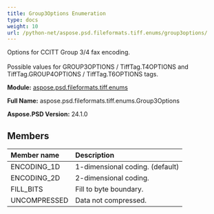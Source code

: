 ```yaml
---
title: Group3Options Enumeration
type: docs
weight: 10
url: /python-net/aspose.psd.fileformats.tiff.enums/group3options/
---
```


Options for CCITT Group 3/4 fax encoding.<br /><br/>            Possible values for GROUP3OPTIONS / TiffTag.T4OPTIONS and<br/>            TiffTag.GROUP4OPTIONS / TiffTag.T6OPTIONS tags.

**Module:** [aspose.psd.fileformats.tiff.enums](/psd/python-net/aspose.psd.fileformats.tiff.enums/)

**Full Name:** aspose.psd.fileformats.tiff.enums.Group3Options

**Aspose.PSD Version:** 24.1.0

## **Members**
| **Member name** | **Description** |
| :- | :- |
| ENCODING_1D | 1-dimensional coding. (default) |
| ENCODING_2D | 2-dimensional coding. |
| FILL_BITS | Fill to byte boundary. |
| UNCOMPRESSED | Data not compressed. |
